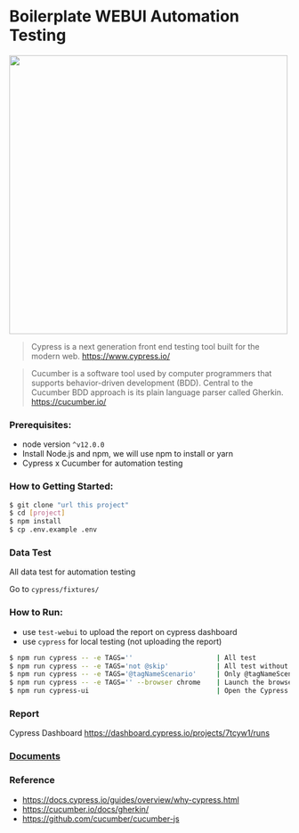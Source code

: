 #  Boilerplate WEBUI Automation Testing

<img src="cypress/docs/img/cypress_cucumber_logo.png" width="500"/>

> Cypress is a next generation front end testing tool built for the modern web. https://www.cypress.io/

> Cucumber is a software tool used by computer programmers that supports behavior-driven development (BDD). Central to the Cucumber BDD approach is its plain language parser called Gherkin. https://cucumber.io/

### Prerequisites:

- node version `^v12.0.0`
- Install Node.js and npm, we will use npm to install or yarn
- Cypress x Cucumber for automation testing

### How to Getting Started:

```sh
$ git clone "url this project"
$ cd [project]
$ npm install
$ cp .env.example .env
```

### Data Test
All data test for automation testing

Go to `cypress/fixtures/`

### How to Run:

- use `test-webui` to upload the report on cypress dashboard
- use `cypress` for local testing (not uploading the report)

```sh
$ npm run cypress -- -e TAGS=''                     | All test
$ npm run cypress -- -e TAGS='not @skip'            | All test without tag @skip
$ npm run cypress -- -e TAGS='@tagNameScenario'     | Only @tagNameScenario
$ npm run cypress -- -e TAGS='' --browser chrome    | Launch the browser
$ npm run cypress-ui                                | Open the Cypress Desktop from node_modules
```

### Report

Cypress Dashboard https://dashboard.cypress.io/projects/7tcyw1/runs

### [Documents](cypress)

### Reference
- https://docs.cypress.io/guides/overview/why-cypress.html
- https://cucumber.io/docs/gherkin/
- https://github.com/cucumber/cucumber-js
